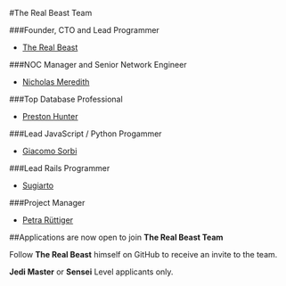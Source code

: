 #The Real Beast Team

###Founder, CTO and Lead Programmer

- [The Real Beast](http://thebeast.me/about/)

###NOC Manager and Senior Network Engineer

- [Nicholas Meredith](https://twitter.com/MrNickMeredith)

###Top Database Professional

- [Preston Hunter](https://www.upwork.com/users/~012ab645e1d96a5c7f)

###Lead JavaScript / Python Progammer

- [Giacomo Sorbi](https://www.codewars.com/users/GiacomoSorbi)

###Lead Rails Programmer

- [Sugiarto](https://www.upwork.com/freelancers/~01e12d81269df3013f)

###Project Manager

- [Petra Rüttiger](https://www.upwork.com/o/profiles/users/_~01012c0f7e1e9bc171/)


##Applications are now open to join **The Real Beast Team**

Follow **The Real Beast** himself on GitHub to receive an invite to the team.

**Jedi Master** or **Sensei** Level applicants only.



